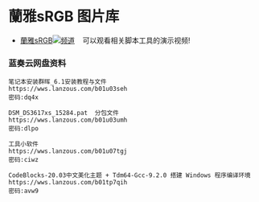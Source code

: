 # 蘭雅sRGB 图片库

- [蘭雅sRGB![](https://raw.githubusercontent.com/hongwenjun/vps_setup/master/img/youtube.png)频道](https://www.youtube.com/channel/UCupRwki_4n87nrwP0GIBUXA/videos) &nbsp;&nbsp;&nbsp;可以观看相关脚本工具的演示视频!




### 蓝奏云网盘资料

```
笔记本安装群晖_6.1安装教程与文件
https://wws.lanzous.com/b01u03seh
密码:dq4x

DSM_DS3617xs_15284.pat  分包文件
https://wws.lanzous.com/b01u03umh
密码:dlpo

工具小软件 
https://wws.lanzous.com/b01u07tgj
密码:ciwz

CodeBlocks-20.03中文美化主题 + Tdm64-Gcc-9.2.0 搭建 Windows 程序编译环境
https://wws.lanzous.com/b01tp7qih
密码:avw9
```
